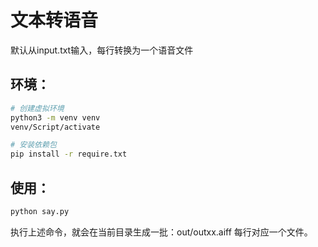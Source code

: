 # 文本转语音

默认从input.txt输入，每行转换为一个语音文件

## 环境：

```bash
# 创建虚拟环境
python3 -m venv venv
venv/Script/activate

# 安装依赖包
pip install -r require.txt
```

## 使用：

```bash
python say.py
```

执行上述命令，就会在当前目录生成一批：out/outxx.aiff 每行对应一个文件。